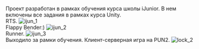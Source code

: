 Проект разработан в рамках обучения курса школы iJunior. В нем включены все задания в рамках курса Unity.
<br>RTS.
![ijun_1](https://github.com/user-attachments/assets/0bf837eb-c81c-49d1-b9f6-69e6787c224d)
<br>Flappy Bender:)
![ijun_2](https://github.com/user-attachments/assets/ef67e039-0413-4f9b-9d98-20061d5df310)
<br>Runner.
![ijun_3](https://github.com/user-attachments/assets/1e63fe67-9d62-4f86-a9f3-2b73aaf0bf1d)
<br> Выходило за рамки обучения. Клиент-серверная игра на PUN2.
![lock_2](https://github.com/user-attachments/assets/3e1d0208-759e-4abd-89d4-0079b0c4d406)

